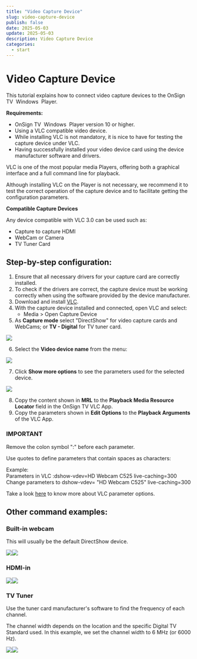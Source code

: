 ```yaml
---
title: "Video Capture Device"
slug: video-capture-device
publish: false
date: 2025-05-03
update: 2025-05-03
description: Video Capture Device
categories:
  - start
---
```


Video Capture Device
====================

This tutorial explains how to connect video capture devices to the OnSign TV  Windows  Player.

**Requirements:**

* OnSign TV  Windows  Player version 10 or higher.
* Using a VLC compatible video device.
* While installing VLC is not mandatory, it is nice to have for testing the capture device under VLC.
* Having successfully installed your video device card using the device manufacturer software and drivers.

VLC is one of the most popular media Players, offering both a graphical interface and a full command line for playback.

Although installing VLC on the Player is not necessary, we recommend it to test the correct operation of the capture device and to facilitate getting the configuration parameters.

**Compatible Capture Devices**

Any device compatible with VLC 3.0 can be used such as:

* Capture to capture HDMI
* WebCam or Camera
* TV Tuner Card

Step-by-step configuration:
---------------------------

1. Ensure that all necessary drivers for your capture card are correctly installed.
2. To check if the drivers are correct, the capture device must be working correctly when using the software provided by the device manufacturer.
3. Download and install [VLC](https://www.videolan.org/).
4. With the capture device installed and connected, open VLC and select:
   * Media > Open Capture Device
5. As **Capture mode** select "DirectShow" for video capture cards and WebCams; or **TV - Digital** for TV tuner card.

![](https://static.helpjuice.com/helpjuice_production/uploads/upload/image/23821/direct/1731419757453/windows-video-capture-device_1.jpg)

6. Select the **Video device name** from the menu:

![](https://static.helpjuice.com/helpjuice_production/uploads/upload/image/23821/direct/1731419792583/windows-video-capture-device_2.jpg)

7. Click **Show more options** to see the parameters used for the selected device.

![](https://static.helpjuice.com/helpjuice_production/uploads/upload/image/23821/direct/1731419811163/windows-video-capture-device_3.jpg)

8. Copy the content shown in **MRL** to the **Playback Media Resource Locator** field in the OnSign TV VLC App.
9. Copy the parameters shown in **Edit Options** to the **Playback Arguments** of the VLC App.

### IMPORTANT

Remove the colon symbol ":" before each parameter.

Use quotes to define parameters that contain spaces as characters:

Example:   
Parameters in VLC :dshow-vdev=HD Webcam C525 live-caching=300   
Change parameters to dshow-vdev= "HD Webcam C525" live-caching=300

Take a look [here](https://wiki.videolan.org/Documentation:Streaming_HowTo/Command_Line_Examples/) to know more about VLC parameter options.

Other command examples:
-----------------------

### Built-in webcam

This will usually be the default DirectShow device.

![](https://static.helpjuice.com/helpjuice_production/uploads/upload/image/23821/direct/1731419971307/windows-video-capture-device_4.jpg)![](https://static.helpjuice.com/helpjuice_production/uploads/upload/image/23821/direct/1731419983589/windows-video-capture-device_5.png)

### HDMI-in

![](https://static.helpjuice.com/helpjuice_production/uploads/upload/image/23821/direct/1731420008399/windows-video-capture-device_6.jpg)![](https://static.helpjuice.com/helpjuice_production/uploads/upload/image/23821/direct/1731420017573/windows-video-capture-device_7.png)

### TV Tuner

Use the tuner card manufacturer's software to find the frequency of each channel.

The channel width depends on the location and the specific Digital TV Standard used. In this example, we set the channel width to 6 MHz (or 6000 Hz).

![](https://static.helpjuice.com/helpjuice_production/uploads/upload/image/23821/direct/1731420046565/windows-video-capture-device_8.jpg)![](https://static.helpjuice.com/helpjuice_production/uploads/upload/image/23821/direct/1731420056926/windows-video-capture-device_9.png)
